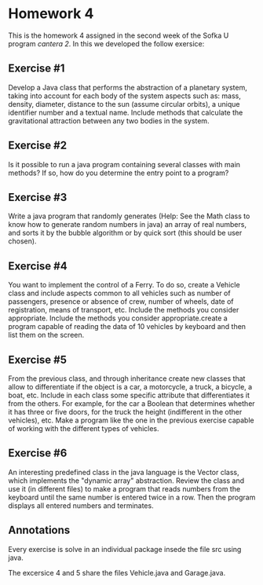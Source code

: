 # Homework 4

This is the homework 4 assigned in the second week of the Sofka U program *cantera 2*.
In this we developed the follow exersice:

## Exercise #1

Develop a Java class that performs the abstraction of a planetary system, 
taking into account for each body of the system aspects such as: mass, density, diameter, 
distance to the sun (assume circular orbits), a unique identifier number and a textual name. 
Include methods that calculate the gravitational attraction between any two bodies in the system.

## Exercise #2

Is it possible to run a java program containing several classes with main methods?
If so, how do you determine the entry point to a program?

## Exercise #3

Write a java program that randomly generates (Help: See the Math class 
to know how to generate random numbers in java) 
an array of real numbers, and sorts it by the bubble algorithm or 
by quick sort (this should be user chosen).

## Exercise #4

You want to implement the control of a Ferry. To do so, create a Vehicle 
class and include aspects common to all vehicles such as number of passengers, 
presence or absence of crew, number of wheels, date of registration, means of 
transport, etc. Include the methods you consider appropriate. Include the methods 
you consider appropriate.create a program capable of reading the data of 10 vehicles 
by keyboard and then list them on the screen.

## Exercise #5

From the previous class, and through inheritance create new classes 
that allow to differentiate if the object is a car, a motorcycle, a truck, 
a bicycle, a boat, etc. Include in each class some specific attribute that differentiates
it from the others. For example, for the car a Boolean that determines whether it has 
three or five doors, for the truck the height (indifferent in the other vehicles), etc. 
Make a program like the one in the previous exercise capable of working with the 
different types of vehicles.

## Exercise #6

An interesting predefined class in the java language is the Vector class, 
which implements the "dynamic array" abstraction. Review the class and use it 
(in different files) to make a program that reads numbers from the 
keyboard until the same number is entered twice in a row. 
Then the program displays all entered numbers and terminates.

## Annotations

Every exercise is solve in an individual package insede the file src using java.

The excersice 4 and 5 share the files Vehicle.java and Garage.java.
